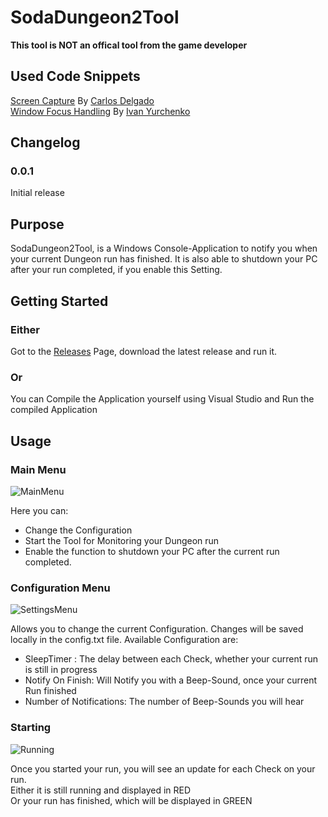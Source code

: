 # SodaDungeon2Tool
**This tool is NOT an offical tool from the game developer**
## Used Code Snippets
[Screen Capture](https://ourcodeworld.com/articles/read/195/capturing-screenshots-of-different-ways-with-c-and-winforms) By [Carlos Delgado](https://ourcodeworld.com/authors/sdkcarlos)
<br>
[Window Focus Handling](https://stackoverflow.com/a/35018042) By [Ivan Yurchenko](https://stackoverflow.com/users/3731444/ivan-yurchenko)
## Changelog
### 0.0.1
Initial release
## Purpose
SodaDungeon2Tool, is a Windows Console-Application to notify you when your current Dungeon run has finished.
It is also able to shutdown your PC after your run completed, if you enable this Setting.
## Getting Started
### Either
Got to the [Releases](https://github.com/Death-Truction/SodaDungeon2Tool/releases) Page, download the latest release and run it.
### Or
You can Compile the Application yourself using Visual Studio and Run the compiled Application
## Usage<br>
### Main Menu
![MainMenu](https://raw.githubusercontent.com/Death-Truction/SodaDungeon2Tool/master/Images/mainMenu.png)
  
  
Here you can:
<br>
* Change the Configuration
* Start the Tool for Monitoring your Dungeon run
* Enable the function to shutdown your PC after the current run completed.
### Configuration Menu
![SettingsMenu](https://raw.githubusercontent.com/Death-Truction/SodaDungeon2Tool/master/Images/settingsMenu.png)
  
  
Allows you to change the current Configuration. Changes will be saved locally in the config.txt file.
Available Configuration are:
* SleepTimer : The delay between each Check, whether your current run is still in progress
* Notify On Finish: Will Notify you with a Beep-Sound, once your current Run finished
* Number of Notifications: The number of Beep-Sounds you will hear
### Starting
![Running](https://raw.githubusercontent.com/Death-Truction/SodaDungeon2Tool/master/Images/running.png)
  
  
Once you started your run, you will see an update for each Check on your run.
<br>
Either it is still running and displayed in RED
<br> Or your run has finished, which will be displayed in GREEN

